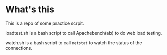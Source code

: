 # What's this

This is a repo of some practice scrpit.

loadtest.sh is a bash script to call Apachebench(ab) to do web load testing.

watch.sh is a bash script to call `netstat` to watch the status of the connections.
